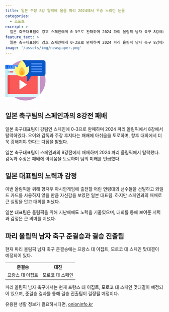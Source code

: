 ```yaml
---
title: 일본 주장 8강 탈락에 울음 파리 2024에서 우승 노리던 눈물
categories:
  - 스포츠
excerpt: >
  일본 축구대표팀이 강호 스페인에게 0-3으로 완패하며 2024 파리 올림픽 남자 축구 8강에서 탈락했다. 일본은 감독과 주장이 아쉬움을 토로하며, 메달을 노리던 기대와는 달리 강팀에 지지 않도록 더욱 강해져야 한다는 다짐을 했다. 이전에는 파라과이, 말리, 이스라엘을 이기며 저력을 보였지만, 이번에는 스페인의 강세에 흔들려 탈락하게 되었다.
feature_text: >
  일본 축구대표팀이 강호 스페인에게 0-3으로 완패하며 2024 파리 올림픽 남자 축구 8강에서 탈락했다. 일본은 감독과 주장이 아쉬움을 토로하며, 메달을 노리던 기대와는 달리 강팀에 지지 않도록 더욱 강해져야 한다는 다짐을 했다. 이전에는 파라과이, 말리, 이스라엘을 이기며 저력을 보였지만, 이번에는 스페인의 강세에 흔들려 탈락하게 되었다.
image: '/assets/img/newspaper.png'
---
```


<p><img src="/assets/img/news.png" alt="rentncar 속보" /></p>

<h2 data-ke-size="size26">일본 축구팀의 스페인과의 8강전 패배</h2>

<p>일본 축구대표팀이 강팀인 스페인에 0-3으로 완패하며 2024 파리 올림픽에서 8강에서 탈락하였다. 오이와 감독과 주장 후지타는 패배에 아쉬움을 토로하며, 향후 대회에서 더욱 강해져야 한다는 다짐을 밝혔다.</p>

<p data-ke-size="size16">일본 축구대표팀이 스페인과의 8강전에서 패배하며 2024 파리 올림픽에서 탈락했다. 감독과 주장은 패배에 아쉬움을 토로하며 팀의 미래를 언급했다.</p>

<h2 data-ke-size="size26">일본 대표팀의 노력과 감정</h2>

<p>이번 올림픽을 위해 항저우 아시안게임에 출전할 어린 연령대의 선수들을 선발하고 와일드 카드를 사용하지 않을 만큼 자신감을 보였던 일본 대표팀. 하지만 스페인과의 패배로 큰 실망을 안고 대회를 떠났다.</p>

<p data-ke-size="size16">일본 대표팀은 올림픽을 위해 지난해에도 노력을 기울였으며, 대회를 통해 보여준 저력과 감정은 큰 의미를 지녔다.</p>

<h2 data-ke-size="size26">파리 올림픽 남자 축구 준결승과 결승 진출팀</h2>

<p>현재 파리 올림픽 남자 축구 준결승에는 프랑스 대 이집트, 모로코 대 스페인 맞대결이 예정되어 있다.</p>

<table>
    <tr>
        <td style="text-align: center; height: 17px;"><b>준결승</b></td>
        <td style="text-align: center; height: 17px;"><b>대진</b></td>
    </tr>
    <tr>
        <td style="text-align: center; height: 17px;">프랑스 대 이집트</td>
        <td style="text-align: center; height: 17px;">모로코 대 스페인</td>
    </tr>
</table>

<p data-ke-size="size16">파리 올림픽 남자 축구에서는 현재 프랑스 대 이집트, 모로코 대 스페인 맞대결이 예정되어 있으며, 준결승 결과를 통해 결승 진출팀이 결정될 예정이다.</p>
유용한 생활 정보가 필요하시다면, <a href="https://onioninfo.kr" rel="dofollow">onioninfo.kr</a>


